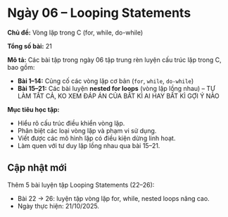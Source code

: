 # Ngày 06 – Looping Statements

**Chủ đề:** Vòng lặp trong C (for, while, do-while)

**Tổng số bài:** 21

**Mô tả:**
Các bài tập trong ngày 06 tập trung rèn luyện cấu trúc lặp trong C, bao gồm:
- **Bài 1–14:** Củng cố các vòng lặp cơ bản (`for`, `while`, `do-while`)
- **Bài 15–21:** Các bài luyện **nested for loops** (vòng lặp lồng nhau) –  TỰ LÀM TẤT CẢ, KO XEM ĐÁP ÁN CỦA BẤT KÌ AI HAY BẤT KÌ GỢI Ý NÀO

**Mục tiêu học tập:**
- Hiểu rõ cấu trúc điều khiển vòng lặp.
- Phân biệt các loại vòng lặp và phạm vi sử dụng.
- Viết được các mô hình lặp có điều kiện dừng linh hoạt.
- Làm quen với tư duy lặp lồng nhau qua bài 15–21.
## Cập nhật mới  
Thêm 5 bài luyện tập Looping Statements (22–26):  
- Bài 22 → 26: luyện tập vòng lặp for, while, nested loops nâng cao.  
- Ngày thực hiện: 21/10/2025.
